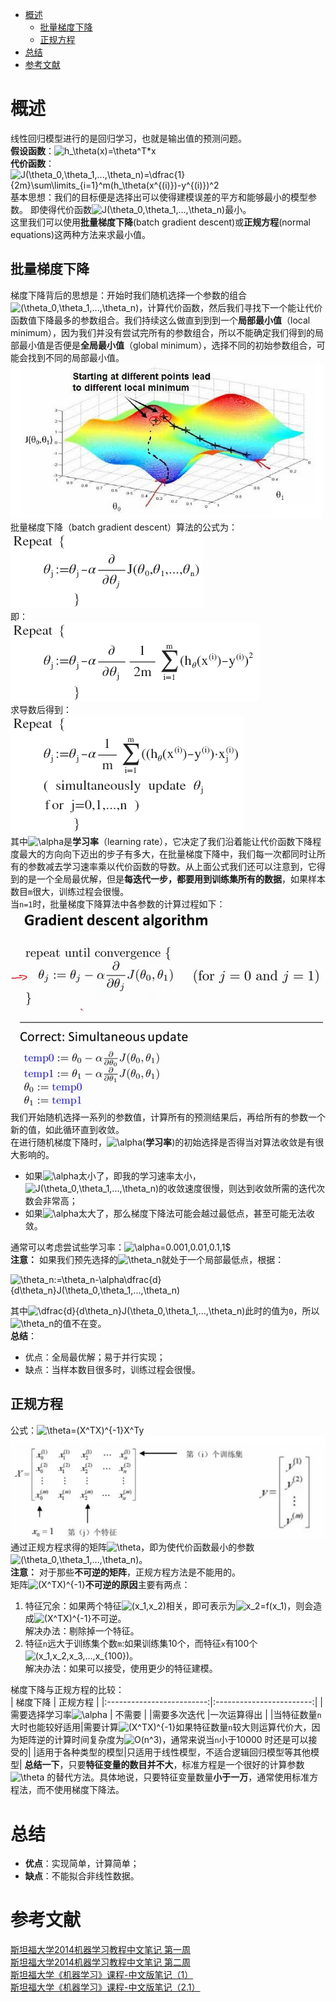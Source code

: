 * [概述](#概述)
    * [批量梯度下降](#批量梯度下降)
    * [正规方程](#正规方程)
* [总结](#总结)
* [参考文献](#参考文献)

# 概述
线性回归模型进行的是回归学习，也就是输出值的预测问题。   
**假设函数**：<img src="https://latex.codecogs.com/png.latex?\inline&space;h_\theta(x)=\theta^T*x" title="h_\theta(x)=\theta^T*x" /><!--`$h_\theta(x)=\theta^T*x$`-->   
**代价函数**：<img src="https://latex.codecogs.com/png.latex?\inline&space;J(\theta_0,\theta_1,...,\theta_n)=\dfrac{1}{2m}\sum\limits_{i=1}^m(h_\theta(x^{(i)})-y^{(i)})^2" title="J(\theta_0,\theta_1,...,\theta_n)=\dfrac{1}{2m}\sum\limits_{i=1}^m(h_\theta(x^{(i)})-y^{(i)})^2" /><!--`$J(\theta_0,\theta_1,...,\theta_n)=\dfrac{1}{2m}\sum\limits_{i=1}^m(h_\theta(x^{(i)})-y^{(i)})^2$`-->   
基本思想：我们的目标便是选择出可以使得建模误差的平方和能够最小的模型参数。 即使得代价函数<img src="https://latex.codecogs.com/png.latex?\inline&space;J(\theta_0,\theta_1,...,\theta_n)" title="J(\theta_0,\theta_1,...,\theta_n)" /><!--`$J(\theta_0,\theta_1,...,\theta_n)$`-->最小。   
这里我们可以使用**批量梯度下降**(batch gradient descent)或**正规方程**(normal equations)这两种方法来求最小值。   

## 批量梯度下降
梯度下降背后的思想是：开始时我们随机选择一个参数的组合<img src="https://latex.codecogs.com/png.latex?\inline&space;(\theta_0,\theta_1,...,\theta_n)" title="(\theta_0,\theta_1,...,\theta_n)" /><!--`$(\theta_0,\theta_1,...,\theta_n)$`-->，计算代价函数，然后我们寻找下一个能让代价函数值下降最多的参数组合。我们持续这么做直到到到一个**局部最小值**（local minimum），因为我们并没有尝试完所有的参数组合，所以不能确定我们得到的局部最小值是否便是**全局最小值**（global minimum），选择不同的初始参数组合，可能会找到不同的局部最小值。   
![批量梯度下降算法初始组合选取](https://raw.githubusercontent.com/Andr-Robot/iMarkdownPhotos/master/Res/gd1.jpg)   
批量梯度下降（batch gradient descent）算法的公式为：   
![批量梯度下降算法公式](https://raw.githubusercontent.com/Andr-Robot/iMarkdownPhotos/master/Res/gd2.png)   
即：   
![批量梯度下降算法公式](https://raw.githubusercontent.com/Andr-Robot/iMarkdownPhotos/master/Res/gd3.png)   
求导数后得到：   
![批量梯度下降算法公式求到后](https://raw.githubusercontent.com/Andr-Robot/iMarkdownPhotos/master/Res/gd4.png)   
其中<img src="https://latex.codecogs.com/png.latex?\inline&space;\alpha" title="\alpha" /><!--`$\alpha$`-->是**学习率**（learning rate），它决定了我们沿着能让代价函数下降程度最大的方向向下迈出的步子有多大，在批量梯度下降中，我们每一次都同时让所有的参数减去学习速率乘以代价函数的导数。从上面公式我们还可以注意到，它得到的是一个全局最优解，但是**每迭代一步，都要用到训练集所有的数据**，如果样本数目`m`很大，训练过程会很慢。    
当`n=1`时，批量梯度下降算法中各参数的计算过程如下：   
![计算过程](https://raw.githubusercontent.com/Andr-Robot/iMarkdownPhotos/master/Res/gd5.png)   
我们开始随机选择一系列的参数值，计算所有的预测结果后，再给所有的参数一个新的值，如此循环直到收敛。   
在进行随机梯度下降时，<img src="https://latex.codecogs.com/png.latex?\inline&space;\alpha" title="\alpha" /><!--`$\alpha$`-->(**学习率**)的初始选择是否得当对算法收敛是有很大影响的。   

- 如果<img src="https://latex.codecogs.com/png.latex?\inline&space;\alpha" title="\alpha" /><!--`$\alpha$`-->太小了，即我的学习速率太小，<img src="https://latex.codecogs.com/png.latex?\inline&space;J(\theta_0,\theta_1,...,\theta_n)" title="J(\theta_0,\theta_1,...,\theta_n)" /><!--`$J(\theta_0,\theta_1,...,\theta_n)$`-->的收敛速度很慢，则达到收敛所需的迭代次数会非常高；   
- 如果<img src="https://latex.codecogs.com/png.latex?\inline&space;\alpha" title="\alpha" /><!--`$\alpha$`-->太大了，那么梯度下降法可能会越过最低点，甚至可能无法收敛。   

通常可以考虑尝试些学习率：<img src="https://latex.codecogs.com/png.latex?\inline&space;\alpha=0.001,0.01,0.1,1$" title="\alpha=0.001,0.01,0.1,1$" /><!--`$\alpha=0.001,0.01,0.1,1$`-->    
**注意：** 如果我们预先选择的<img src="https://latex.codecogs.com/png.latex?\inline&space;\theta_n" title="\theta_n" /><!--`$\theta_n$`-->就处于一个局部最低点，根据：   

<img src="https://latex.codecogs.com/png.latex?\theta_n:=\theta_n-\alpha\dfrac{d}{d\theta_n}J(\theta_0,\theta_1,...,\theta_n)" title="\theta_n:=\theta_n-\alpha\dfrac{d}{d\theta_n}J(\theta_0,\theta_1,...,\theta_n)" />

<!-- `$\theta_n:=\theta_n-\alpha\dfrac{d}{d\theta_n}J(\theta_0,\theta_1,...,\theta_n)$` -->   
其中<img src="https://latex.codecogs.com/png.latex?\inline&space;\dfrac{d}{d\theta_n}J(\theta_0,\theta_1,...,\theta_n)" title="\dfrac{d}{d\theta_n}J(\theta_0,\theta_1,...,\theta_n)" /><!--`$\dfrac{d}{d\theta_n}J(\theta_0,\theta_1,...,\theta_n)$`-->此时的值为`0`，所以<img src="https://latex.codecogs.com/png.latex?\inline&space;\theta_n" title="\theta_n" /><!--`$\theta_n$`-->的值不在变。   
**总结**：

- 优点：全局最优解；易于并行实现；   
- 缺点：当样本数目很多时，训练过程会很慢。

## 正规方程
公式：<img src="https://latex.codecogs.com/png.latex?\inline&space;\theta=(X^TX)^{-1}X^Ty" title="\theta=(X^TX)^{-1}X^Ty" /><!--`$\theta=(X^TX)^{-1}X^Ty$`-->   
![X矩阵Y矩阵](https://raw.githubusercontent.com/Andr-Robot/iMarkdownPhotos/master/Res/XY.png)   
通过正规方程求得的矩阵<img src="https://latex.codecogs.com/png.latex?\inline&space;\theta" title="\theta" /><!--`$\theta$`-->，即为使代价函数最小的参数<img src="https://latex.codecogs.com/png.latex?\inline&space;(\theta_0,\theta_1,...,\theta_n)" title="(\theta_0,\theta_1,...,\theta_n)" /><!--`$(\theta_0,\theta_1,...,\theta_n)$`-->。   
**注意：** 对于那些**不可逆的矩阵**，正规方程方法是不能用的。   
矩阵<img src="https://latex.codecogs.com/png.latex?\inline&space;(X^TX)^{-1}" title="(X^TX)^{-1}" /><!--`$(X^TX)^{-1}$`-->**不可逆的原因**主要有两点：

1. 特征冗余：如果两个特征<img src="https://latex.codecogs.com/png.latex?\inline&space;(x_1,x_2)" title="(x_1,x_2)" /><!--`$(x_1,x_2)$`-->相关，即可表示为<img src="https://latex.codecogs.com/png.latex?\inline&space;x_2=f(x_1)" title="x_2=f(x_1)" /><!--`$x_2=f(x_1)$`-->，则会造成<img src="https://latex.codecogs.com/png.latex?\inline&space;(X^TX)^{-1}" title="(X^TX)^{-1}" /><!--`$(X^TX)^{-1}$`-->不可逆。   
解决办法：剔除掉一个特征。
2. 特征`n`远大于训练集个数`m`:如果训练集10个，而特征`x`有100个<img src="https://latex.codecogs.com/png.latex?\inline&space;(x_1,x_2,x_3,...,x_{100})" title="(x_1,x_2,x_3,...,x_{100})" /><!--`$(x_1,x_2,x_3,...,x_{100})$`-->。   
解决办法：如果可以接受，使用更少的特征建模。

梯度下降与正规方程的比较：   
|           梯度下降        |          正规方程        |
|:-------------------------:|:------------------------:|
|需要选择学习率<img src="https://latex.codecogs.com/png.latex?\inline&space;\alpha" title="\alpha" /><!--`$\alpha$`-->   |            不需要        |
|需要多次迭代               |一次运算得出              |
|当特征数量`n`大时也能较好适用|需要计算<img src="https://latex.codecogs.com/png.latex?\inline&space;(X^TX)^{-1}" title="(X^TX)^{-1}" /><!--`$(X^TX)^{-1}$`-->如果特征数量`n`较大则运算代价大，因为矩阵逆的计算时间复杂度为<img src="https://latex.codecogs.com/png.latex?\inline&space;O(n^3)" title="O(n^3)" /><!--`$O(n^3)$`-->，通常来说当`n`小于10000 时还是可以接受的|
|适用于各种类型的模型|只适用于线性模型，不适合逻辑回归模型等其他模型|
**总结一下**，只要**特征变量的数目并不大**，标准方程是一个很好的计算参数 <img src="https://latex.codecogs.com/png.latex?\inline&space;\theta" title="\theta" /><!--`$\theta$`--> 的替代方法。具体地说，只要特征变量数量**小于一万**，通常使用标准方程法，而不使用梯度下降法。   

# 总结
- **优点**：实现简单，计算简单；
- **缺点**：不能拟合非线性数据。

# 参考文献
[斯坦福大学2014机器学习教程中文笔记 第一周](http://www.ai-start.com/ml2014/html/week1.html)    
[斯坦福大学2014机器学习教程中文笔记 第二周](http://www.ai-start.com/ml2014/html/week2.html)     
[斯坦福大学《机器学习》课程-中文版笔记（1）](https://mp.weixin.qq.com/s?__biz=MzI1NjczMjEwNw==&mid=2247483674&idx=1&sn=18f69a66333833911c81ffaa9c8f2c5f&scene=21#wechat_redirect)     
[斯坦福大学《机器学习》课程-中文版笔记（2.1）](https://mp.weixin.qq.com/s?__biz=MzI1NjczMjEwNw==&mid=2247483684&idx=1&sn=4c457d15d2818c146a3694d2080b6477&scene=21#wechat_redirect)